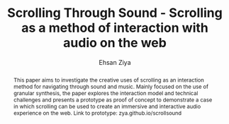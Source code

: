 --- 
  title: "Scrolling Through Sound - Scrolling as a method of interaction with audio on the web" 
  abstract: "This paper aims to investigate the creative uses of scrolling as an interaction method for navigating through sound and music. Mainly focused on the use of granular synthesis, the paper explores the interaction model and technical challenges and presents a prototype as proof of concept to demonstrate a case in which scrolling can be used to create an immersive and interactive audio experience on the web. Link to prototype: zya.github.io/scrollsound" 
  address: "Paris" 
  author: "Ehsan Ziya" 
  booktitle: "Proceedings of the International Web Audio Conference" 
  editor: "Samuel Goldszmidt, Norbert Schnell, Victor Saiz, Benjamin Matuszewski" 
  month: "Proceedings of the International Web Audio Conference"
  pages: "" 
  publisher: "IRCAM" 
  series: "WAC '15"
  type: "Poster"  
  year: "2015" 
  id: "2015_EA_15" 
  tags: year2015
  media: none 
  pdflink: /_data/papers/pdf/2015/2015_15.pdf
  ISSN: 2663-5844
---